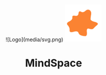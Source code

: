 <div align="center">
![Logo](media/svg.png)
<img src="media/svg.png" width="100"/>
<h1>MindSpace</h1>
</div>

